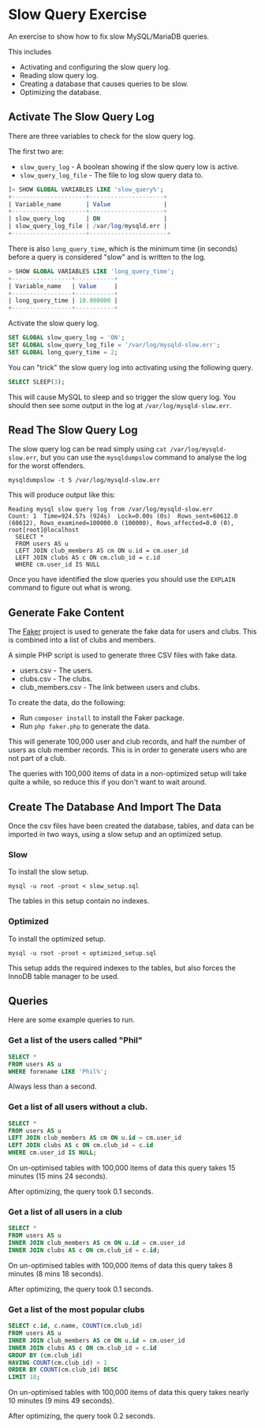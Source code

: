 # Slow Query Exercise

An exercise to show how to fix slow MySQL/MariaDB queries.

This includes
- Activating and configuring the slow query log.
- Reading slow query log.
- Creating a database that causes queries to be slow.
- Optimizing the database.

## Activate The Slow Query Log

There are three variables to check for the slow query log.

The first two are:

- `slow_query_log` - A boolean showing if the slow query low is active.
- `slow_query_log_file` - The file to log slow query data to.

```sql
]> SHOW GLOBAL VARIABLES LIKE 'slow_query%';
+---------------------+---------------------+
| Variable_name       | Value               |
+---------------------+---------------------+
| slow_query_log      | ON                  |
| slow_query_log_file | /var/log/mysqld.err |
+---------------------+----------------------+
```

There is also `long_query_time`, which is the minimum time (in seconds) before
a query is considered "slow" and is written to the log.

```sql
> SHOW GLOBAL VARIABLES LIKE 'long_query_time';
+-----------------+-----------+
| Variable_name   | Value     |
+-----------------+-----------+
| long_query_time | 10.000000 |
+-----------------+-----------+
```

Activate the slow query log.

```sql
SET GLOBAL slow_query_log = 'ON';
SET GLOBAL slow_query_log_file = '/var/log/mysqld-slow.err';
SET GLOBAL long_query_time = 2;
```

You can "trick" the slow query log into activating using the following query.

```sql
SELECT SLEEP(3);
```

This will cause MySQL to sleep and so trigger the slow query log. You should
then see some output in the log at `/var/log/mysqld-slow.err`.

## Read The Slow Query Log

The slow query log can be read simply using `cat /var/log/mysqld-slow.err`, but
you can use the `mysqldumpslow` command to analyse the log for the worst
offenders.

```
mysqldumpslow -t 5 /var/log/mysqld-slow.err
```

This will produce output like this:

```
Reading mysql slow query log from /var/log/mysqld-slow.err
Count: 1  Time=924.57s (924s)  Lock=0.00s (0s)  Rows_sent=60612.0 (60612), Rows_examined=100000.0 (100000), Rows_affected=0.0 (0), root[root]@localhost
  SELECT *
  FROM users AS u
  LEFT JOIN club_members AS cm ON u.id = cm.user_id
  LEFT JOIN clubs AS c ON cm.club_id = c.id
  WHERE cm.user_id IS NULL
```

Once you have identified the slow queries you should use the `EXPLAIN` command
to figure out what is wrong.

## Generate Fake Content

The [Faker](https://fakerphp.github.io/) project is used to generate the fake
data for users and clubs. This is combined into a list of clubs and members.

A simple PHP script is used to generate three CSV files with fake data.

- users.csv - The users.
- clubs.csv - The clubs.
- club_members.csv - The link between users and clubs.

To create the data, do the following:
- Run `composer install` to install the Faker package.
- Run `php faker.php` to generate the data.

This will generate 100,000 user and club records, and half the number of users
as club member records. This is in order to generate users who are not part of
a club.

The queries with 100,000 items of data in a non-optimized setup will take quite
a while, so reduce this if you don't want to wait around.

## Create The Database And Import The Data

Once the csv files have been created the database, tables, and data can be
imported in two ways, using a slow setup and an optimized setup.

### Slow

To install the slow setup.

```
mysql -u root -proot < slow_setup.sql
```

The tables in this setup contain no indexes.

### Optimized

To install the optimized setup.

```
mysql -u root -proot < optimized_setup.sql
```

This setup adds the required indexes to the tables, but also forces the InnoDB
table manager to be used.

## Queries

Here are some example queries to run.

### Get a list of the users called "Phil"

```sql
SELECT *
FROM users AS u
WHERE forename LIKE 'Phil%';
```

Always less than a second.

### Get a list of all users without a club.

```sql
SELECT *
FROM users AS u
LEFT JOIN club_members AS cm ON u.id = cm.user_id
LEFT JOIN clubs AS c ON cm.club_id = c.id
WHERE cm.user_id IS NULL;
```

On un-optimised tables with 100,000 items of data this query takes 15 minutes
(15 mins 24 seconds).

After optimizing, the query took 0.1 seconds.

### Get a list of all users in a club

```sql
SELECT *
FROM users AS u
INNER JOIN club_members AS cm ON u.id = cm.user_id
INNER JOIN clubs AS c ON cm.club_id = c.id;
```

On un-optimised tables with 100,000 items of data this query takes 8 minutes
(8 mins 18 seconds).

After optimizing, the query took 0.1 seconds.

### Get a list of the most popular clubs

```sql
SELECT c.id, c.name, COUNT(cm.club_id)
FROM users AS u
INNER JOIN club_members AS cm ON u.id = cm.user_id
INNER JOIN clubs AS c ON cm.club_id = c.id
GROUP BY (cm.club_id)
HAVING COUNT(cm.club_id) > 1
ORDER BY COUNT(cm.club_id) DESC
LIMIT 10;
```

On un-optimised tables with 100,000 items of data this query takes nearly 10
minutes (9 mins 49 seconds).

After optimizing, the query took 0.2 seconds.
